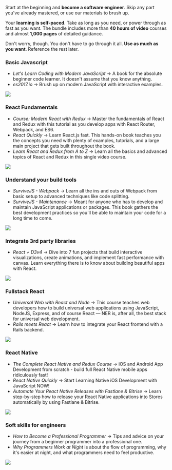 Start at the beginning and **become a software engineer**. Skip any part you've already mastered, or use our materials to brush up.

Your **learning is self-paced**. Take as long as you need, or power through as fast as you want. The bundle includes more than **40 hours of video** courses and almost **1,000 pages** of detailed guidance.

Don't worry, though. You don't have to go through it all. **Use as much as you want**. Reference the rest later.

### Basic Javascript

- *Let's Learn Coding with Modern JavaScript* → A book for the absolute beginner code learner. It doesn't assume that you know anything.
- *es2017.io* → Brush up on modern JavaScript with interactive examples.

![](basicjavascript.gif)

### React Fundamentals
- *Course: Modern React with Redux* → Master the fundamentals of React and Redux with this tutorial as you develop apps with React Router, Webpack, and ES6.
- *React Quickly* → Learn React.js fast. This hands-on book teaches you the concepts you need with plenty of examples, tutorials, and a large main project that gets built throughout the book.
- *Learn React and Redux from A to Z* → Learn all the basics and advanced topics of React and Redux in this single video course.

![](reactfundamentals.gif)

### Understand your build tools
- *SurviveJS - Webpack* → Learn all the ins and outs of Webpack from basic setup to advanced techniques like code splitting.
- *SurviveJS - Maintenance* → Meant for anyone who has to develop and maintain JavaScript applications or packages. This book gathers the best development practices so you'll be able to maintain your code for a long time to come.

![](buildtools.gif)

### Integrate 3rd party libraries
- *React + D3v4* → Dive into 7 fun projects that build interactive visualizations, create animations, and implement fast performance with canvas. Learn everything there is to know about building beautiful apps with React.

![](3rdparty.gif)

### Fullstack React
- *Universal Web with React and Node* → This course teaches web developers how to build universal web applications using JavaScript, NodeJS, Express, and of course React — NER is, after all, the best stack for universal web development.
- *Rails meets React* → Learn how to integrate your React frontend with a Rails backend.

![](fullstack.gif)

### React Native
- *The Complete React Native and Redux Course* → iOS and Android App Development from scratch - build full React Native mobile apps ridiculously fast!
- *React Native Quickly* → Start Learning Native iOS Development with JavaScript NOW!
- *Automate Your React Native Releases with Fastlane & Bitrise* → Learn step-by-step how to release your React Native applications into Stores automatically by using Fastlane & Bitrise.

![](reactnative.gif)

### Soft skills for engineers
- *How to Become a Professional Programmer* → Tips and advice on your journey from a beginner programmer into a professional one.
- *Why Programmers Work at Night* is about the flow of programming, why it's easier at night, and what programmers need to feel productive.

![](softskills.gif)
